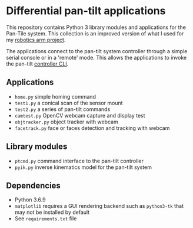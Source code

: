 # Differential pan-tilt applications

This repository contains Python 3 library modules and applications for the Pan-Tile system. This collection is an improved version of what I used for my [robotics arm project](https://sites.google.com/site/eyalabraham/robotic-arm).

The applications connect to the pan-tilt system controller through a simple serial console or in a 'remote' mode. This allows the applications to invoke the pan-tilt [controller CLI](..\controller\ptctrl.c).

## Applications

- ```home.py``` simple homing command
- ```test1.py``` a conical scan of the sensor mount
- ```test2.py``` a series of pan-tilt commands
- ```camtest.py``` OpenCV webcam capture and display test
- ```objtracker.py``` object tracker with webcam
- ```facetrack.py``` face or faces detection and tracking with webcam

## Library modules

- ```ptcmd.py``` command interface to the pan-tilt controller
- ```pyik.py``` inverse kinematics model for the pan-tilt system

## Dependencies

- Python 3.6.9
- ```matplotlib``` requires a GUI rendering backend such as ```python3-tk``` that may not be installed by default
- See ```requirements.txt``` file

